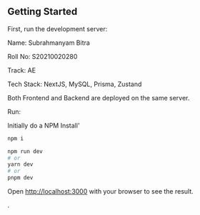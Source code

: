 
## Getting Started

First, run the development server:



Name: Subrahmanyam Bitra

Roll No: S20210020280

Track: AE

Tech Stack: NextJS, MySQL, Prisma, Zustand

Both Frontend and Backend are deployed on the same server.

Run:


Initially do a NPM Install'

```bash
npm i
```


```bash
npm run dev
# or
yarn dev
# or
pnpm dev
```

Open [http://localhost:3000](http://localhost:3000) with your browser to see the result.



.
